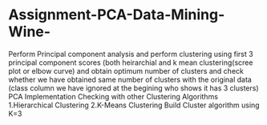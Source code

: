 # Assignment-PCA-Data-Mining-Wine-
Perform Principal component analysis and perform clustering using first 3 principal component scores (both heirarchial and k mean clustering(scree plot or elbow curve) and obtain optimum number of clusters and check whether we have obtained same number of clusters with the original data (class column we have ignored at the begining who shows it has 3 clusters)  PCA Implementation  Checking with other Clustering Algorithms  1.Hierarchical Clustering  2.K-Means Clustering  Build Cluster algorithm using K=3
